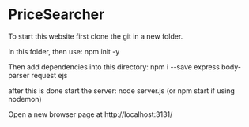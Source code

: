 # PriceSearcher


To start this website first clone the git in a new folder.

In this folder, then use: npm init -y

Then add dependencies into this directory:
npm i --save express body-parser request ejs

after this is done start the server:  node server.js (or npm start if using nodemon)

Open a new browser page at http://localhost:3131/
